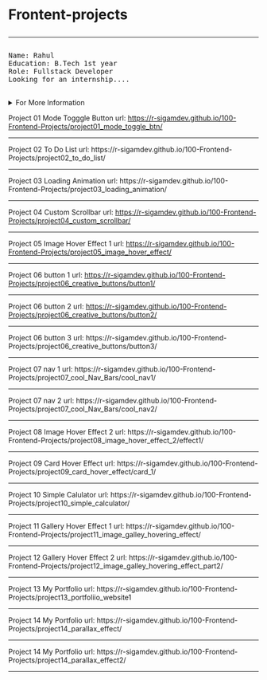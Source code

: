 # Frontent-projects <hr>

<pre>
Name: Rahul
Education: B.Tech 1st year
Role: Fullstack Developer 
Looking for an internship....

</pre>
<details>
    <summary>For More Information</summary>
    <pre>
    I completed my pre-university course in IIIT Nuzvid.
    I am good at HTML, CSS & JAVASCRIPT.
    I love learning something new everyday.
    </pre>
</details>

Project 01 Mode Togggle Button url: https://r-sigamdev.github.io/100-Frontend-Projects/project01_mode_toggle_btn/

<hr>
Project 02 To Do List url: https://r-sigamdev.github.io/100-Frontend-Projects/project02_to_do_list/
<hr>
Project 03 Loading Animation url: https://r-sigamdev.github.io/100-Frontend-Projects/project03_loading_animation/
<hr>

Project 04 Custom Scrollbar url: https://r-sigamdev.github.io/100-Frontend-Projects/project04_custom_scrollbar/

<hr>

Project 05 Image Hover Effect 1 url: https://r-sigamdev.github.io/100-Frontend-Projects/project05_image_hover_effect/

<hr>

Project 06 button 1 url: https://r-sigamdev.github.io/100-Frontend-Projects/project06_creative_buttons/button1/

<hr>

Project 06 button 2 url: https://r-sigamdev.github.io/100-Frontend-Projects/project06_creative_buttons/button2/

<hr>
Project 06 button 3 url: https://r-sigamdev.github.io/100-Frontend-Projects/project06_creative_buttons/button3/
<hr>
Project 07 nav 1 url: https://r-sigamdev.github.io/100-Frontend-Projects/project07_cool_Nav_Bars/cool_nav1/
<hr>
Project 07 nav 2 url: https://r-sigamdev.github.io/100-Frontend-Projects/project07_cool_Nav_Bars/cool_nav2/
<hr>
Project 08 Image Hover Effect 2 url: https://r-sigamdev.github.io/100-Frontend-Projects/project08_image_hover_effect_2/effect1/
<hr>
Project 09 Card Hover Effect url: https://r-sigamdev.github.io/100-Frontend-Projects/project09_card_hover_effect/card_1/
<hr>
Project 10 Simple Calulator url: https://r-sigamdev.github.io/100-Frontend-Projects/project10_simple_calculator/

<hr>
Project 11 Gallery Hover Effect 1 url: https://r-sigamdev.github.io/100-Frontend-Projects/project11_image_galley_hovering_effect/

<hr>
Project 12 Gallery Hover Effect 2 url: https://r-sigamdev.github.io/100-Frontend-Projects/project12_image_galley_hovering_effect_part2/

<hr>
Project 13 My Portfolio url: https://r-sigamdev.github.io/100-Frontend-Projects/project13_portfoliio_website1

<hr>
Project 14 My Portfolio url: https://r-sigamdev.github.io/100-Frontend-Projects/project14_parallax_effect/

<hr>
Project 14 My Portfolio url: https://r-sigamdev.github.io/100-Frontend-Projects/project14_parallax_effect2/

<hr>
